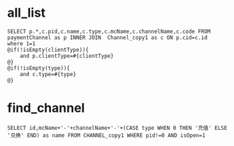 all_list
===
    SELECT p.*,c.pid,c.name,c.type,c.mcName,c.channelName,c.code FROM paymentChannel as p INNER JOIN  Channel_copy1 as c ON p.cid=c.id
    where 1=1
    @if(!isEmpty(clientType)){
        and p.clientType=#{clientType}
    @}
    @if(!isEmpty(type)){
        and c.type=#{type}
    @}

find_channel
===
    SELECT id,mcName+'-'+channelName+'-'+(CASE type WHEN 0 THEN '充值' ELSE '兑换' END) as name FROM CHANNEL_copy1 WHERE pid!=0 AND isOpen=1